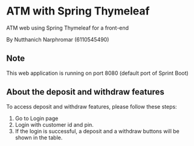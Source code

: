 # ATM with Spring Thymeleaf

ATM web using Spring Thymeleaf for a front-end

By Nutthanich Narphromar (6110545490)

## Note
This web application is running on port 8080 (default port of Sprint Boot)

## About the deposit and withdraw features
To access deposit and withdraw features, please follow these steps:

1. Go to Login page
2. Login with customer id and pin.
3. If the login is successful, a deposit and a withdraw buttons will be shown in the table.
